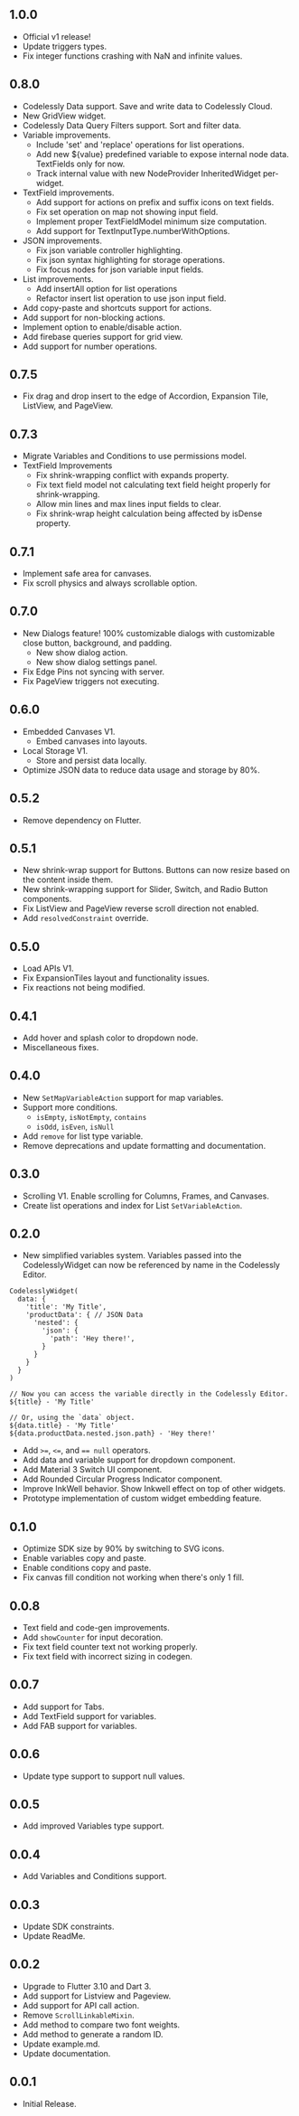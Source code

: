 ## 1.0.0
- Official v1 release!
- Update triggers types.
- Fix integer functions crashing with NaN and infinite values.

## 0.8.0
- Codelessly Data support. Save and write data to Codelessly Cloud. 
- New GridView widget. 
- Codelessly Data Query Filters support. Sort and filter data.
- Variable improvements.
  - Include 'set' and 'replace' operations for list operations. 
  - Add new ${value} predefined variable to expose internal node data. TextFields only for now. 
  - Track internal value with new NodeProvider InheritedWidget per-widget.
- TextField improvements.
  - Add support for actions on prefix and suffix icons on text fields.
  - Fix set operation on map not showing input field.
  - Implement proper TextFieldModel minimum size computation.
  - Add support for TextInputType.numberWithOptions.
- JSON improvements.
  - Fix json variable controller highlighting.
  - Fix json syntax highlighting for storage operations.
  - Fix focus nodes for json variable input fields.
- List improvements.
  - Add insertAll option for list operations
  - Refactor insert list operation to use json input field.
- Add copy-paste and shortcuts support for actions.
- Add support for non-blocking actions.
- Implement option to enable/disable action.
- Add firebase queries support for grid view.
- Add support for number operations.

## 0.7.5
- Fix drag and drop insert to the edge of Accordion, Expansion Tile, ListView, and PageView.

## 0.7.3
- Migrate Variables and Conditions to use permissions model.
- TextField Improvements
  - Fix shrink-wrapping conflict with expands property.
  - Fix text field model not calculating text field height properly for shrink-wrapping.
  - Allow min lines and max lines input fields to clear.
  - Fix shrink-wrap height calculation being affected by isDense property.

## 0.7.1
- Implement safe area for canvases.
- Fix scroll physics and always scrollable option.

## 0.7.0
- New Dialogs feature! 100% customizable dialogs with customizable close button, background, and padding. 
  - New show dialog action.
  - New show dialog settings panel.
- Fix Edge Pins not syncing with server.
- Fix PageView triggers not executing.

## 0.6.0
- Embedded Canvases V1.
  - Embed canvases into layouts.
- Local Storage V1.
  - Store and persist data locally.
- Optimize JSON data to reduce data usage and storage by 80%.

## 0.5.2
- Remove dependency on Flutter.

## 0.5.1
- New shrink-wrap support for Buttons. Buttons can now resize based on the content inside them.
- New shrink-wrapping support for Slider, Switch, and Radio Button components.
- Fix ListView and PageView reverse scroll direction not enabled.
- Add `resolvedConstraint` override.

## 0.5.0
- Load APIs V1.
- Fix ExpansionTiles layout and functionality issues.
- Fix reactions not being modified.

## 0.4.1
- Add hover and splash color to dropdown node.
- Miscellaneous fixes.

## 0.4.0
- New `SetMapVariableAction` support for map variables.
- Support more conditions. 
  - `isEmpty`, `isNotEmpty`, `contains`
  - `isOdd`, `isEven`, `isNull`
- Add `remove` for list type variable.
- Remove deprecations and update formatting and documentation.

## 0.3.0
- Scrolling V1. Enable scrolling for Columns, Frames, and Canvases.
- Create list operations and index for List `SetVariableAction`.

## 0.2.0
- New simplified variables system. Variables passed into the CodelesslyWidget can now be referenced by name in the Codelessly Editor.

```
CodelesslyWidget(
  data: {
    'title': 'My Title',
    'productData': { // JSON Data
      'nested': {
        'json': {
          'path': 'Hey there!',
        }
      }
    }
  }
)

// Now you can access the variable directly in the Codelessly Editor.
${title} - 'My Title'

// Or, using the `data` object.
${data.title} - 'My Title'
${data.productData.nested.json.path} - 'Hey there!'
```

- Add `>=`, `<=`, and `== null` operators.
- Add data and variable support for dropdown component.
- Add Material 3 Switch UI component.
- Add Rounded Circular Progress Indicator component.
- Improve InkWell behavior. Show Inkwell effect on top of other widgets.
- Prototype implementation of custom widget embedding feature.

## 0.1.0
- Optimize SDK size by 90% by switching to SVG icons.
- Enable variables copy and paste.
- Enable conditions copy and paste.
- Fix canvas fill condition not working when there's only 1 fill.

## 0.0.8
- Text field and code-gen improvements.
- Add `showCounter` for input decoration.
- Fix text field counter text not working properly.
- Fix text field with incorrect sizing in codegen.

## 0.0.7
- Add support for Tabs.
- Add TextField support for variables.
- Add FAB support for variables.

## 0.0.6
- Update type support to support null values.

## 0.0.5
- Add improved Variables type support.

## 0.0.4
- Add Variables and Conditions support.

## 0.0.3
- Update SDK constraints.
- Update ReadMe.

## 0.0.2
- Upgrade to Flutter 3.10 and Dart 3.
- Add support for Listview and Pageview.
- Add support for API call action.
- Remove `ScrollLinkableMixin`.
- Add method to compare two font weights.
- Add method to generate a random ID.
- Update example.md.
- Update documentation.

## 0.0.1
- Initial Release.